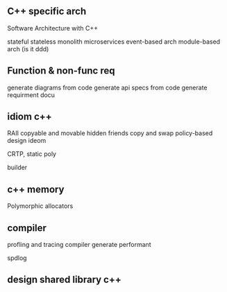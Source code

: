 ## C++ specific arch
Software Architecture with C++


stateful
stateless
monolith
microservices
event-based arch
module-based arch (is it ddd)


## Function & non-func req


generate diagrams from code
generate api specs from code
generate requirment docu


## idiom c++
RAII
copyable and movable
hidden friends
copy and swap
policy-based design ideom

CRTP, static poly

builder
## c++ memory
Polymorphic allocators


## compiler


profling and tracing
compiler generate performant



spdlog


## design shared library c++
